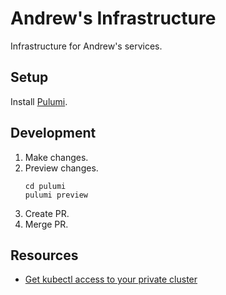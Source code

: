 # Andrew's Infrastructure
Infrastructure for Andrew's services.

## Setup
Install [Pulumi](https://www.pulumi.com/docs/get-started/install/).

## Development
1. Make changes.
2. Preview changes.
    ```
    cd pulumi
    pulumi preview
    ```
3. Create PR.
4. Merge PR.

## Resources
- [Get kubectl access to your private cluster](https://blog.alexellis.io/get-private-kubectl-access-anywhere/)
